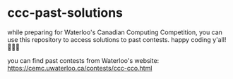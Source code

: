 # ccc-past-solutions
while preparing for Waterloo's Canadian Computing Competition, you can use this repository to access solutions to past contests. happy coding y'all! 👩🏻‍💻

you can find past contests from Waterloo's website: https://cemc.uwaterloo.ca/contests/ccc-cco.html
